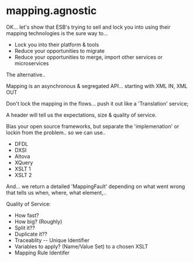 # mapping.agnostic

OK... let's show that ESB's trying to sell and lock you into using their mapping technologies is the sure way to...

* Lock you into their platform & tools
* Reduce your opportunities to migrate
* Reduce your opportunities to merge, import other services or microservices

The alternative..

Mapping is an asynchronous & segregated API... starting with XML IN, XML OUT

Don't lock the mapping in the flows... push it out like a 'Translation' service;

A header will tell us the expectations, size & quality of service.

Bias your open source frameworks, but separate the 'implemenation' or lockin from the problem.. so we can use..

* DFDL
* DXSI
* Altova
* XQuery
* XSLT 1
* XSLT 2

And... we return a detailed 'MappingFault' depending on what went wrong that tells us when, where, what element,..

Quality of Service:
* How fast?
* How big? (Roughly)
* Split it??
* Duplicate it??
* Traceablity -- Unique Identifier
* Variables to apply? (Name/Value Set) to a chosen XSLT
* Mapping Rule Identifer



